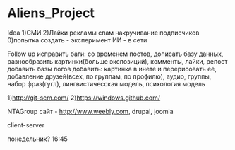 # Aliens_Project
Idea
1)СМИ
2)Лайки рекламы спам накручивание подписчиков
0)попытка создать - эксперимент ИИ - в сети

Follow up
исправить баги: со временем постов, дописать базу данных, разнообразить картинки(больше экспозиций), комменты, лайки, репост
добавить базы логов
добавить: картинка в инете и перерисовать её, добавление друзей(всех, по группам, по профилю), аудио, группы, набор фраз(гугл), лингвистичесская модель, психология модель

1)http://git-scm.com/
2)https://windows.github.com/

NTAGroup сайт - http://www.weebly.com, drupal, joomla

client-server

понедельник? 16:45




